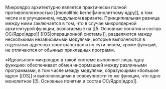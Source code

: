 Микроядро архитектурно является практически полной противоположностью [[monolithic kernel|монолитному ядру]], в том числе и в улучшенном, модульном варианте. Принципиальная разница между ними заключается в том, что в случае микроядерной архитектурой функции, возлагаемые на [[5. Основные понятия и состав ОС/Ядро|ядро]] [[ОS|операционной системы]], разделяются между несколькими независимыми модулями, которые выполняются в отдельных адресных пространствах и по сути ничем, кроме функций, не отличаются от обычных прикладных программ. 

«Идеальное» микроядро в такой системе выполняет лишь одну функцию: обеспечивает обмен информацией между различными программами, в том числе между модулями, образующими «большое ядро» [[ОS]] и выполняющими в совокупности те же функции, что одно монолитное [[5. Основные понятия и состав ОС/Ядро|ядро]].

